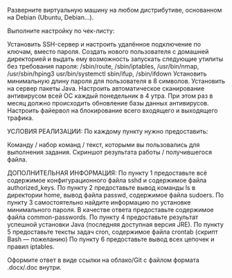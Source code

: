 Разверните виртуальную машину на любом дистрибутиве, основанном на Debian (Ubuntu, Debian…).

Выполните настройку по чек-листу:

Установить SSH-сервер и настроить удалённое подключение по ключам, вместо пароля.
Создать нового пользователя с домашней директорией и выдать ему возможность запускать следующие утилиты без требования пароля:
/sbin/route, /sbin/iptables, /usr/bin/nmap, /usr/sbin/hping3
usr/bin/systemctl
sbin/ifup, /sbin/ifdown
Установить минимальную длину пароля для пользователя в 8 символов.
Установить на сервер пакеты Java.
Настроить автоматическое сканирование антивирусом всей ОС каждый понедельник в 4 утра. При этом раз в месяц должно происходить обновление базы данных антивирусов.
Настроить файервол на блокирование всего входящего и выходящего трафика.
 

УСЛОВИЯ РЕАЛИЗАЦИИ:
По каждому пункту нужно предоставить:

Команду / набор команд / текст, которыми вы пользовались для выполнения задания.
Скриншот результата работы / получившегося файла.
 

ДОПОЛНИТЕЛЬНАЯ ИНФОРМАЦИЯ:
По пункту 1 предоставьте всё содержимое конфигурационного файла sshd и содержимое файла authorized_keys.
По пункту 2 предоставьте вывод команды ls в директории home, вывод файла passwd, содержимое файла sudoers.
По пункту 3 самостоятельно найдите информацию по установке минимального пароля. В качестве ответа предоставьте содержимое файла common-passwords.
По пункту 4 предоставьте результат успешной установки Java (последняя доступная версия JRE).
По пункту 5 предоставьте тексты задач cron, содержимое файла crontab (скрипт Bash — пожеланию)
По пункту 6 предоставьте вывод всех цепочек и правил iptables.

Оформите ответ в виде ссылки на облако/Git с файлом формата .docx/.doc внутри.
